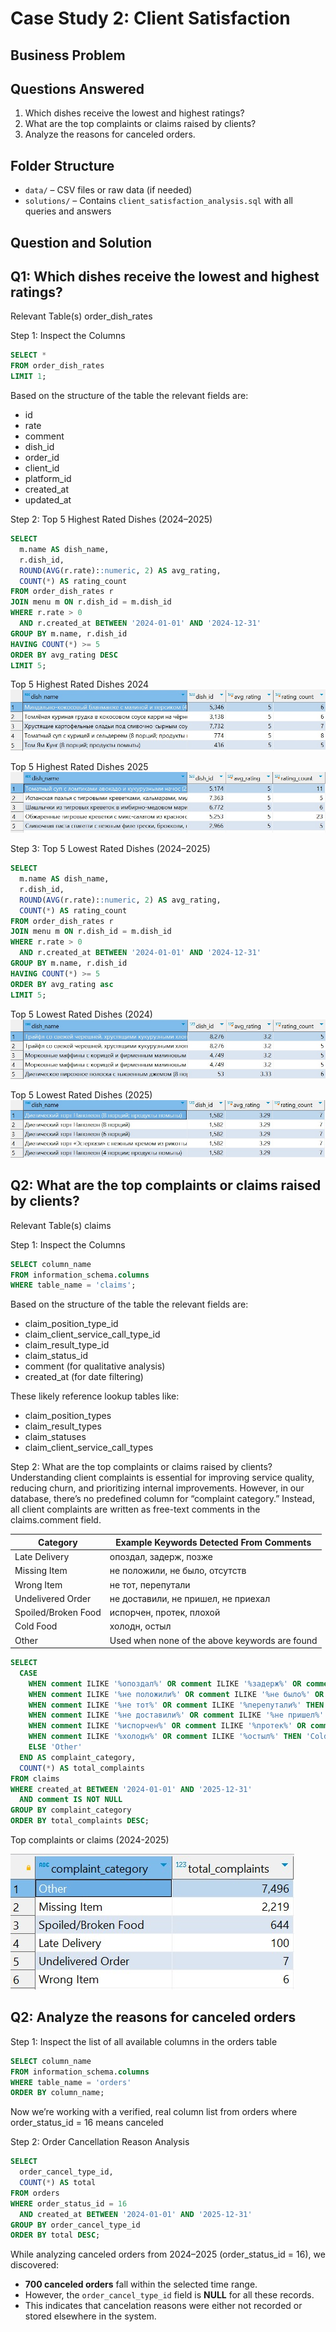 # Case Study 2: Client Satisfaction

## Business Problem


## Questions Answered
1. Which dishes receive the lowest and highest ratings?
2. What are the top complaints or claims raised by clients?
3. Analyze the reasons for canceled orders.

## Folder Structure
- `data/` – CSV files or raw data (if needed)
- `solutions/` – Contains `client_satisfaction_analysis.sql` with all queries and answers


## Question and Solution

## Q1: Which dishes receive the lowest and highest ratings?

Relevant Table(s)
order_dish_rates

Step 1: Inspect the Columns

```sql
SELECT * 
FROM order_dish_rates
LIMIT 1;
```

Based on the structure of the table the relevant fields are:
- id
- rate
- comment
- dish_id
- order_id
- client_id
- platform_id
- created_at
- updated_at


Step 2: Top 5 Highest Rated Dishes (2024–2025)

```sql
SELECT
  m.name AS dish_name,
  r.dish_id,
  ROUND(AVG(r.rate)::numeric, 2) AS avg_rating,
  COUNT(*) AS rating_count
FROM order_dish_rates r
JOIN menu m ON r.dish_id = m.dish_id
WHERE r.rate > 0
  AND r.created_at BETWEEN '2024-01-01' AND '2024-12-31'
GROUP BY m.name, r.dish_id
HAVING COUNT(*) >= 5
ORDER BY avg_rating DESC
LIMIT 5;
```

Top 5 Highest Rated Dishes 2024
![Top Rated Dishes](assets/top_dishes.jpg)


Top 5 Highest Rated Dishes 2025
![Top Rated Dishes](assets/top_dishes_2025.jpg)

Step 3: Top 5 Lowest Rated Dishes (2024–2025)

```sql
SELECT
  m.name AS dish_name,
  r.dish_id,
  ROUND(AVG(r.rate)::numeric, 2) AS avg_rating,
  COUNT(*) AS rating_count
FROM order_dish_rates r
JOIN menu m ON r.dish_id = m.dish_id
WHERE r.rate > 0
  AND r.created_at BETWEEN '2024-01-01' AND '2024-12-31'
GROUP BY m.name, r.dish_id
HAVING COUNT(*) >= 5
ORDER BY avg_rating asc 
LIMIT 5;
```

Top 5 Lowest Rated Dishes (2024)
![Top Rated Dishes](assets/lowest_dishes_2024.jpg)

Top 5 Lowest Rated Dishes (2025)
![Top Rated Dishes](assets/lowest_dishes_2025.jpg)

## Q2: What are the top complaints or claims raised by clients?

Relevant Table(s)
claims


Step 1: Inspect the Columns

```sql
SELECT column_name
FROM information_schema.columns
WHERE table_name = 'claims';
```


Based on the structure of the table the relevant fields are:
- claim_position_type_id
- claim_client_service_call_type_id
- claim_result_type_id
- claim_status_id
- comment (for qualitative analysis)
- created_at (for date filtering)

These likely reference lookup tables like:
- claim_position_types
- claim_result_types
- claim_statuses
- claim_client_service_call_types

Step 2: What are the top complaints or claims raised by clients?
Understanding client complaints is essential for improving service quality, reducing churn, and prioritizing internal improvements. However, in our database, there’s no predefined column for “complaint category.” Instead, all client complaints are written as free-text comments in the claims.comment field.

| Category              | Example Keywords Detected From Comments                |
|-----------------------|--------------------------------------------------------|
| Late Delivery         | опоздал, задерж, позже                                 |
| Missing Item          | не положили, не было, отсутств                         |
| Wrong Item            | не тот, перепутали                                     |
| Undelivered Order     | не доставили, не пришел, не приехал                    |
| Spoiled/Broken Food   | испорчен, протек, плохой                               |
| Cold Food             | холодн, остыл                                          |
| Other                 | Used when none of the above keywords are found         |



```sql
SELECT
  CASE
    WHEN comment ILIKE '%опоздал%' OR comment ILIKE '%задерж%' OR comment ILIKE '%позже%' THEN 'Late Delivery'
    WHEN comment ILIKE '%не положили%' OR comment ILIKE '%не было%' OR comment ILIKE '%отсутств%' THEN 'Missing Item'
    WHEN comment ILIKE '%не тот%' OR comment ILIKE '%перепутали%' THEN 'Wrong Item'
    WHEN comment ILIKE '%не доставили%' OR comment ILIKE '%не пришел%' OR comment ILIKE '%не приехал%' THEN 'Undelivered Order'
    WHEN comment ILIKE '%испорчен%' OR comment ILIKE '%протек%' OR comment ILIKE '%плохой%' THEN 'Spoiled/Broken Food'
    WHEN comment ILIKE '%холодн%' OR comment ILIKE '%остыл%' THEN 'Cold Food'
    ELSE 'Other'
  END AS complaint_category,
  COUNT(*) AS total_complaints
FROM claims
WHERE created_at BETWEEN '2024-01-01' AND '2025-12-31'
  AND comment IS NOT NULL
GROUP BY complaint_category
ORDER BY total_complaints DESC;
```

Top complaints or claims (2024-2025)

![Top Rated Dishes](assets/complaint_category.jpg)

## Q2: Analyze the reasons for canceled orders

Step 1: Inspect the list of all available columns in the orders table

```sql
SELECT column_name
FROM information_schema.columns
WHERE table_name = 'orders'
ORDER BY column_name;
```

Now we’re working with a verified, real column list from orders where order_status_id = 16 means canceled


Step 2: Order Cancellation Reason Analysis

```sql
SELECT
  order_cancel_type_id,
  COUNT(*) AS total
FROM orders
WHERE order_status_id = 16
  AND created_at BETWEEN '2024-01-01' AND '2025-12-31'
GROUP BY order_cancel_type_id
ORDER BY total DESC;
```

While analyzing canceled orders from 2024–2025 (order_status_id = 16), we discovered:

- **700 canceled orders** fall within the selected time range.
- However, the `order_cancel_type_id` field is **NULL** for all these records.
- This indicates that cancelation reasons were either not recorded or stored elsewhere in the system.

